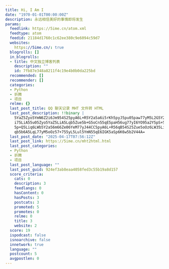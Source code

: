 ```yaml
---
title: Hi, I Am I
date: "1970-01-01T00:00:00Z"
description: 永远相信美好的事情即将发生
params:
  feedlink: https://5ime.cn/atom.xml
  feedtype: atom
  feedid: 21184d1760c1c62ee380c9e6094c59d7
  websites:
    https://5ime.cn/: true
  blogrolls: []
  in_blogrolls:
  - title: 中文独立博客列表
    description: ""
    id: 7fb87e348a8211f4c19e4b0b0da225bd
  recommended: []
  recommender: []
  categories:
  - Python
  - 折腾
  - 项目
  relme: {}
  last_post_title: QQ 聊天记录 MHT 文件转 HTML
  last_post_description: !!binary |
    5YaZ5Zyo5YmN6Z2i6Jm954S25pyA6L+R5Y2a5a6i5rKh5pyJ5pu05paw77yM5L2G5Y2a5L
    i75LiA55u05Zyo5YaZ5LiA5Lqb5Zue5b+G5oCn55qE5paH56ug77yI6YO95a2Y5pS+5Zyo
    5p+Q5Liq6LWb5Y2a56m66Ze06YeM77yJ44CC5pyA6L+R56qB54S25Zue5oOz6LW35LiA5L
    qb5b6A5LqL77yM5oOz57+755yL5Lul5YmN55qE6IGK5aSp6K6w5b2V44A=
  last_post_date: "2025-04-17T07:56:12Z"
  last_post_link: https://5ime.cn/mht2html.html
  last_post_categories:
  - Python
  - 折腾
  - 项目
  last_post_language: ""
  last_post_guid: 924ef3ab8eaa4058fed3c55b19a8d157
  score_criteria:
    cats: 0
    description: 3
    feedlangs: 0
    hasContent: 0
    hasPosts: 3
    postcats: 3
    promoted: 5
    promotes: 0
    relme: 0
    title: 3
    website: 2
  score: 19
  ispodcast: false
  isnoarchive: false
  innetwork: true
  language: ""
  postcount: 5
  avgpostlen: 0
---
```

